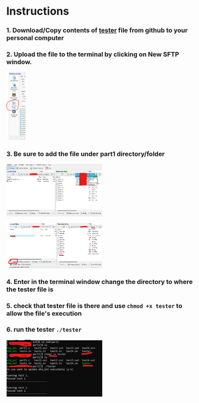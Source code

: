# Instructions

### 1. Download/Copy contents of [tester](https://github.com/pregram/Testers/blob/main/ex0/part1/tester) file from github to your personal computer

### 2. Upload the file to the terminal by clicking on New SFTP window.

  <img src="https://github.com/pregram/Testers/blob/main/ex0/part1/Images/SFTP_guide.png"
  style="width: 10%; height: 10%;"/>

### 3. Be sure to add the file under part1 directory/folder 

<img src="https://github.com/pregram/Testers/blob/main/ex0/part1/Images/ChosingPart1Folder.png"
  style="width: 50%; height: 50%;"/>
  
<img src="https://github.com/pregram/Testers/blob/main/ex0/part1/Images/SFTP_Uploading_Tester.png"
  style="width: 50%; height: 50%;"/>

### 4. Enter in the terminal window change the directory to where the tester file is

### 5. check that tester file is there and use `chmod +x tester` to allow the file's execution

### 6. run the tester `./tester`

<img src="https://github.com/pregram/Testers/blob/main/ex0/part1/Images/Using_Tester.png"
  style="width: 50%; height: 50%;"/>
  
